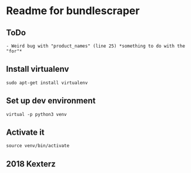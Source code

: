 # Readme for bundlescraper	

## ToDo
	- Weird bug with "product_names" (line 25) *something to do with the "for"*

## Install virtualenv
	sudo apt-get install virtualenv

## Set up dev environment
	virtual -p python3 venv


## Activate it
	source venv/bin/activate



## 2018 Kexterz







<!--
          _              _    _       _            _            _            _           _         
        /\_\           /\ \ /_/\    /\ \         /\ \         /\ \         /\ \        /\ \        
       / / /  _       /  \ \\ \ \   \ \_\        \_\ \       /  \ \       /  \ \      /  \ \       
      / / /  /\_\    / /\ \ \\ \ \__/ / /        /\__ \     / /\ \ \     / /\ \ \  __/ /\ \ \      
     / / /__/ / /   / / /\ \_\\ \__ \/_/        / /_ \ \   / / /\ \_\   / / /\ \_\/___/ /\ \ \     
    / /\_____/ /   / /_/_ \/_/ \/_/\__/\       / / /\ \ \ / /_/_ \/_/  / / /_/ / /\___\/ / / /     
   / /\_______/   / /____/\     _/\/__\ \     / / /  \/_// /____/\    / / /__\/ /       / / /      
  / / /\ \ \     / /\____\/    / _/_/\ \ \   / / /      / /\____\/   / / /_____/       / / /    _  
 / / /  \ \ \   / / /______   / / /   \ \ \ / / /      / / /______  / / /\ \ \         \ \ \__/\_\ 
/ / /    \ \ \ / / /_______\ / / /    /_/ //_/ /      / / /_______\/ / /  \ \ \         \ \___\/ / 
\/_/      \_\_\\/__________/ \/_/     \_\/ \_\/       \/__________/\/_/    \_\/          \/___/_/  
                                                                                                   

 -->